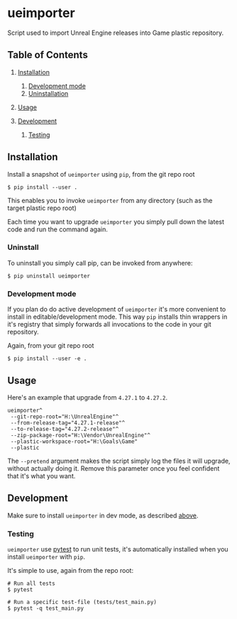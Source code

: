 # ueimporter

Script used to import Unreal Engine releases into Game plastic repository.

## Table of Contents
1. [Installation](#install)
    1. [Development mode](#install-dev-mode)
    2. [Uninstallation](#install-uninstall)

2. [Usage](#usage)

3. [Development](#dev)
    1. [Testing](#dev-test)


## Installation <a name="install" />

Install a snapshot of `ueimporter` using `pip`, from the git repo root
```
$ pip install --user .
```
This enables you to invoke `ueimporter` from any directory (such as the target
plastic repo root)

Each time you want to upgrade `ueimporter` you simply pull down the latest code
and run the command again.

### Uninstall <a name="install-uninstall" />
To uninstall you simply call pip, can be invoked from anywhere:
```
$ pip uninstall ueimporter
```

### Development mode <a name="install-dev-mode" />

If you plan do do active development of `ueimporter` it's more convenient to
install in editable/development mode. This way `pip` installs thin
wrappers in it's registry that simply forwards all invocations to the code
in your git repository.

Again, from your git repo root
```
$ pip install --user -e .
```

## Usage <a name="usage" />

Here's an example that upgrade from `4.27.1` to `4.27.2`.

```
ueimporter^
 --git-repo-root="H:\UnrealEngine"^
 --from-release-tag="4.27.1-release"^
 --to-release-tag="4.27.2-release"^
 --zip-package-root="H:\Vendor\UnrealEngine"^
 --plastic-workspace-root="H:\Goals\Game"
 --plastic
```

The `--pretend` argument makes the script simply log the files it will upgrade,
without actually doing it. Remove this parameter once you feel confident
that it's what you want.

## Development <a name="dev" />

Make sure to install `ueimporter` in dev mode, as described [above](#install-dev-mode).

### Testing <a name="dev-test" />

`ueimporter` use [pytest](https://docs.pytest.org) to run unit tests, it's
automatically installed when you install `ueimporter` with `pip`.

It's simple to use, again from the repo root:
```
# Run all tests
$ pytest

# Run a specific test-file (tests/test_main.py)
$ pytest -q test_main.py

```
